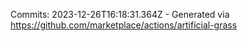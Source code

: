 Commits: 2023-12-26T16:18:31.364Z - Generated via https://github.com/marketplace/actions/artificial-grass
<br>
